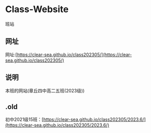 # Class-Website

班站

## 网址

网址:[https://clear-sea.github.io/class202305/](https://clear-sea.github.io/class202305/)

## 说明

本班的网站\(章丘四中高二五班(2023级)\)

## .old

初中2021级15班：[https://clear-sea.github.io/class202305/2023.6/](https://clear-sea.github.io/class202305/2023.6/)

